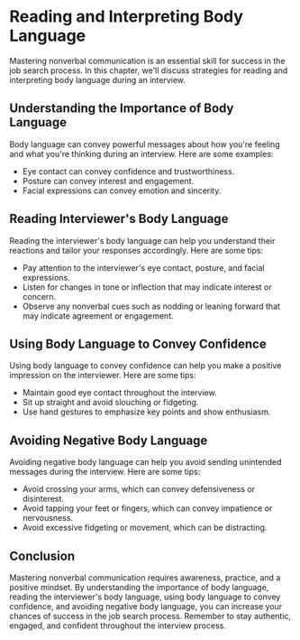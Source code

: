 Reading and Interpreting Body Language
=====================================================================================

Mastering nonverbal communication is an essential skill for success in the job search process. In this chapter, we'll discuss strategies for reading and interpreting body language during an interview.

Understanding the Importance of Body Language
---------------------------------------------

Body language can convey powerful messages about how you're feeling and what you're thinking during an interview. Here are some examples:

* Eye contact can convey confidence and trustworthiness.
* Posture can convey interest and engagement.
* Facial expressions can convey emotion and sincerity.

Reading Interviewer's Body Language
-----------------------------------

Reading the interviewer's body language can help you understand their reactions and tailor your responses accordingly. Here are some tips:

* Pay attention to the interviewer's eye contact, posture, and facial expressions.
* Listen for changes in tone or inflection that may indicate interest or concern.
* Observe any nonverbal cues such as nodding or leaning forward that may indicate agreement or engagement.

Using Body Language to Convey Confidence
----------------------------------------

Using body language to convey confidence can help you make a positive impression on the interviewer. Here are some tips:

* Maintain good eye contact throughout the interview.
* Sit up straight and avoid slouching or fidgeting.
* Use hand gestures to emphasize key points and show enthusiasm.

Avoiding Negative Body Language
-------------------------------

Avoiding negative body language can help you avoid sending unintended messages during the interview. Here are some tips:

* Avoid crossing your arms, which can convey defensiveness or disinterest.
* Avoid tapping your feet or fingers, which can convey impatience or nervousness.
* Avoid excessive fidgeting or movement, which can be distracting.

Conclusion
----------

Mastering nonverbal communication requires awareness, practice, and a positive mindset. By understanding the importance of body language, reading the interviewer's body language, using body language to convey confidence, and avoiding negative body language, you can increase your chances of success in the job search process. Remember to stay authentic, engaged, and confident throughout the interview process.
